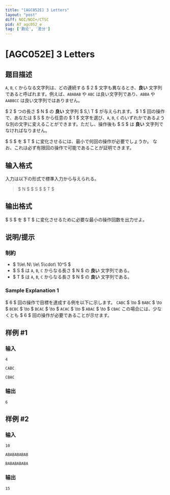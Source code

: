 ```yaml
---
title: "[AGC052E] 3 Letters"
layout: "post"
diff: NOI/NOI+/CTSC
pid: AT_agc052_e
tag: ['数论', '差分']
---
```


# [AGC052E] 3 Letters

## 题目描述

[problemUrl]: https://atcoder.jp/contests/agc052/tasks/agc052_e

`A`, `B`, `C` からなる文字列は、どの連続する $ 2 $ 文字も異なるとき、**良い** 文字列であると呼ばれます。例えば、`ABABAB` や `ABC` は良い文字列であり、`ABBA` や `AABBCC` は良い文字列ではありません。

$ 2 $ つの長さ $ N $ の **良い** 文字列 $ S,\ T $ が与えられます。 $ 1 $ 回の操作で、あなたは $ S $ から任意の $ 1 $ 文字を選び、`A`, `B`, `C` のいずれかであるような別の文字に変えることができます。ただし、操作後も $ S $ は **良い** 文字列でなければなりません。

$ S $ を $ T $ に変化させるには、最小で何回の操作が必要でしょうか。 なお、これは必ず有限回の操作で可能であることが証明できます。

## 输入格式

入力は以下の形式で標準入力から与えられる。

> $ N $ $ S $ $ T $

## 输出格式

$ S $ を $ T $ に変化させるために必要な最小の操作回数を出力せよ。

## 说明/提示

### 制約

- $ 1\le\ N\ \le\ 5\cdot\ 10^5 $
- $ S $ は `A`, `B`, `C` からなる長さ $ N $ の **良い** 文字列である。
- $ T $ は `A`, `B`, `C` からなる長さ $ N $ の **良い** 文字列である。

### Sample Explanation 1

$ 6 $ 回の操作で目標を達成する例を以下に示します。 `CABC` $ \to $ `BABC` $ \to $ `BCBC` $ \to $ `BCAC` $ \to $ `ACAC` $ \to $ `ABAC` $ \to $ `CBAC` この場合には、少なくとも $ 6 $ 回の操作が必要であることが示せます。

## 样例 #1

### 输入

```
4
CABC
CBAC
```

### 输出

```
6
```

## 样例 #2

### 输入

```
10
ABABABABAB
BABABABABA
```

### 输出

```
15
```

